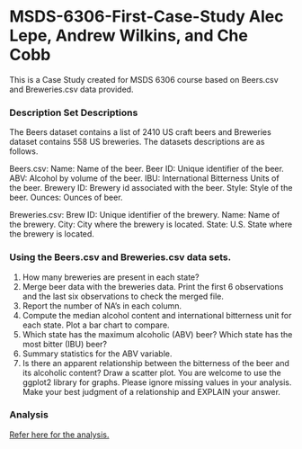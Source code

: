 # MSDS-6306-First-Case-Study Alec Lepe, Andrew Wilkins, and Che Cobb

This is a Case Study created for MSDS 6306 course based on Beers.csv and Breweries.csv data provided.

### Description Set Descriptions
The Beers dataset contains a list of 2410 US craft beers and Breweries dataset contains 558 US breweries. The datasets descriptions are as follows.

Beers.csv:
Name: Name of the beer.
Beer ID: Unique identifier of the beer.
ABV: Alcohol by volume of the beer.
IBU: International Bitterness Units of the beer. Brewery ID: Brewery id associated with the beer. Style: Style of the beer.
Ounces: Ounces of beer.

Breweries.csv:
Brew ID: Unique identifier of the brewery. Name: Name of the brewery.
City: City where the brewery is located.
State: U.S. State where the brewery is located.

### Using the Beers.csv and Breweries.csv data sets.
1. How many breweries are present in each state?
2. Merge beer data with the breweries data. Print the first 6 observations and the last six observations to check the merged file.
3. Report the number of NA’s in each column.
4. Compute the median alcohol content and international bitterness unit for each state. Plot a bar chart to compare.
5. Which state has the maximum alcoholic (ABV) beer? Which state has the most bitter (IBU) beer?
6. Summary statistics for the ABV variable.
7. Is there an apparent relationship between the bitterness of the beer and its alcoholic content? Draw a scatter plot. You are welcome to use the ggplot2 library for graphs. Please ignore missing values in your analysis. Make your best judgment of a relationship and EXPLAIN your answer.


### Analysis
[Refer here for the analysis.](https://github.com/lepealec/MSDS-6306-First-Case-Study/blob/master/Main_Project.Rmd)
